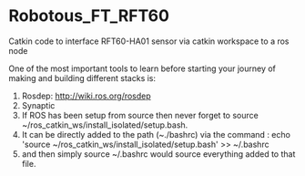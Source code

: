 # Robotous_FT_RFT60
Catkin code to interface RFT60-HA01 sensor via catkin workspace to a ros node

One of the most important tools to learn before starting your journey of making and building different stacks is:
1. Rosdep: http://wiki.ros.org/rosdep
2. Synaptic
3. If ROS has been setup from source then never forget to source ~/ros_catkin_ws/install_isolated/setup.bash.
4. It can be directly added to the path (~./bashrc) via the command : echo 'source ~/ros_catkin_ws/install_isolated/setup.bash' >> ~/.bashrc
5. and then simply source ~/.bashrc would source everything added to that file.



